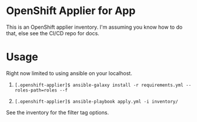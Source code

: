 

# OpenShift Applier for App

This is an OpenShift applier inventory. I'm assuming you know how to do that, else see the CI/CD repo for docs. 

# Usage

Right now limited to using ansible on your localhost.
1. `[.openshift-applier]$ ansible-galaxy install -r requirements.yml --roles-path=roles --f`

1. `[.openshift-applier]$ ansible-playbook apply.yml -i inventory/`

See the inventory for the filter tag options.
